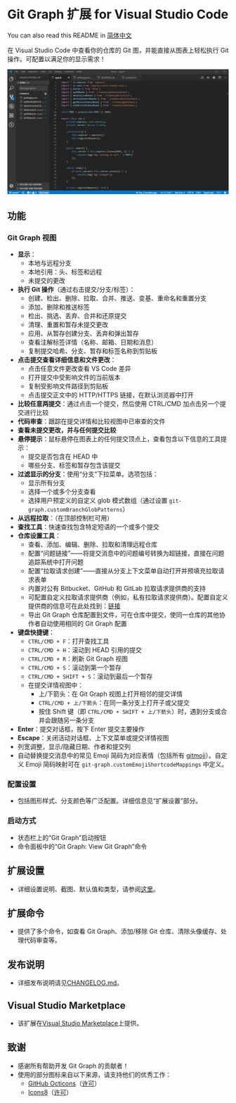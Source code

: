 # Git Graph 扩展 for Visual Studio Code

You can also read this README in [简体中文](https://github.com/TiAmo-chen/vscode-git-graph_zh-cn/blob/develop/README_ch-cn.md)

在 Visual Studio Code 中查看你的仓库的 Git 图，并能直接从图表上轻松执行 Git 操作。可配置以满足你的显示需求！

![Git Graph 录制演示](https://github.com/mhutchie/vscode-git-graph/raw/master/resources/demo.gif)

## 功能

### Git Graph 视图
- **显示**：
  - 本地与远程分支
  - 本地引用：头、标签和远程
  - 未提交的更改
- **执行 Git 操作**（通过右击提交/分支/标签）：
  - 创建、检出、删除、拉取、合并、推送、变基、重命名和重置分支
  - 添加、删除和推送标签
  - 检出、挑选、丢弃、合并和还原提交
  - 清理、重置和暂存未提交更改
  - 应用、从暂存创建分支、丢弃和弹出暂存
  - 查看注解标签详情（名称、邮箱、日期和消息）
  - 复制提交哈希、分支、暂存和标签名称到剪贴板
- **点击提交查看详细信息和文件更改**：
  - 点击任意文件更改查看 VS Code 差异
  - 打开提交中受影响文件的当前版本
  - 复制受影响文件路径到剪贴板
  - 点击提交正文中的 HTTP/HTTPS 链接，在默认浏览器中打开
- **比较任意两提交**：通过点击一个提交，然后使用 CTRL/CMD 加点击另一个提交进行比较
- **代码审查**：跟踪在提交详情和比较视图中已审查的文件
- **查看未提交更改，并与任何提交比较**
- **悬停提示**：鼠标悬停在图表上的任何提交顶点上，查看包含以下信息的工具提示：
  - 提交是否包含在 HEAD 中
  - 哪些分支、标签和暂存包含该提交
- **过滤显示的分支**：使用“分支”下拉菜单。选项包括：
  - 显示所有分支
  - 选择一个或多个分支查看
  - 选择用户预定义的自定义 glob 模式数组（通过设置 `git-graph.customBranchGlobPatterns`）
- **从远程拉取**：（在顶部控制栏可用）
- **查找工具**：快速查找包含特定短语的一个或多个提交
- **仓库设置工具**：
  - 查看、添加、编辑、删除、拉取和清理远程仓库
  - 配置“问题链接”——将提交消息中的问题编号转换为超链接，直接在问题追踪系统中打开问题
  - 配置“拉取请求创建”——直接从分支上下文菜单自动打开并预填充拉取请求表单
  - 内置对公有 Bitbucket、GitHub 和 GitLab 拉取请求提供商的支持
  - 可配置自定义拉取请求提供商（例如，私有拉取请求提供商）。配置自定义提供商的信息可在此处找到：[链接](https://github.com/mhutchie/vscode-git-graph/wiki/Configuring-a-custom-Pull-Request-Provider)
  - 导出 Git Graph 仓库配置到文件，可在仓库中提交，使同一仓库的其他协作者自动使用相同的 Git Graph 配置
- **键盘快捷键**：
  - `CTRL/CMD + F`：打开查找工具
  - `CTRL/CMD + H`：滚动到 HEAD 引用的提交
  - `CTRL/CMD + R`：刷新 Git Graph 视图
  - `CTRL/CMD + S`：滚动到第一个暂存
  - `CTRL/CMD + SHIFT + S`：滚动到最后一个暂存
  - 在提交详情视图中：
    - 上/下箭头：在 Git Graph 视图上打开相邻的提交详情
    - `CTRL/CMD + 上/下箭头`：在同一条分支上打开子或父提交
    - 按住 Shift 键（即 `CTRL/CMD + SHIFT + 上/下箭头`）时，遇到分支或合并会跟随另一条分支
- **Enter**：提交对话框，按下 Enter 提交主要操作
- **Escape**：关闭活动对话框、上下文菜单或提交详情视图
- 列宽调整，显示/隐藏日期、作者和提交列
- 自动替换提交消息中的常见 Emoji 简码为对应表情（包括所有 [gitmoji](https://gitmoji.carloscuesta.me/)）。自定义 Emoji 简码映射可在 `git-graph.customEmojiShortcodeMappings` 中定义。

### 配置设置
- 包括图形样式、分支颜色等广泛配置。详细信息见“扩展设置”部分。

### 启动方式
- 状态栏上的“Git Graph”启动按钮
- 命令面板中的“Git Graph: View Git Graph”命令

## 扩展设置
- 详细设置说明、截图、默认值和类型，请参阅[这里](https://github.com/mhutchie/vscode-git-graph/wiki/Extension-Settings)。

## 扩展命令
- 提供了多个命令，如查看 Git Graph、添加/移除 Git 仓库、清除头像缓存、处理代码审查等。

## 发布说明
- 详细发布说明请见[CHANGELOG.md](CHANGELOG.md)。

## Visual Studio Marketplace
- 该扩展在[Visual Studio Marketplace](https://marketplace.visualstudio.com/items?itemName=mhutchie.git-graph)上提供。

## 致谢
- 感谢所有帮助开发 Git Graph 的贡献者！
- 使用的部分图标来自以下来源，请支持他们的优秀工作：
  - [GitHub Octicons](https://octicons.github.com/)（[许可](https://github.com/primer/octicons/blob/master/LICENSE)）
  - [Icons8](https://icons8.com/icon/pack/free-icons/ios11)（[许可](https://icons8.com/license)）